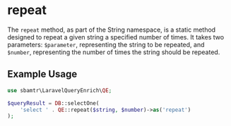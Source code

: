 # repeat

The `repeat` method, as part of the String namespace, is a static method designed to repeat a given string a specified
number of times. It takes two parameters: `$parameter`, representing the string to be repeated, and `$number`,
representing the number of times the string should be repeated.

## Example Usage

```php
use sbamtr\LaravelQueryEnrich\QE;

$queryResult = DB::selectOne(
    'select ' . QE::repeat($string, $number)->as('repeat')
);
```